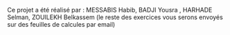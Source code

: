 
Ce projet a été réalisé par :
MESSABIS Habib,
BADJI Yousra ,
HARHADE Selman, 
ZOUILEKH Belkassem
(le reste des exercices vous serons envoyés sur des feuilles de calcules par email)

